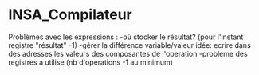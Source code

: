 # INSA_Compilateur
Problèmes avec les expressions :
-où stocker le résultat? (pour l'instant registre "résultat" -1)
-gérer la différence variable/valeur
idée: ecrire dans des adresses les valeurs des composantes de l'operation
-probleme des registres a utilise (nb d'operations -1 au minimum)